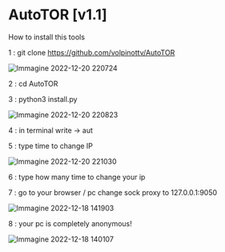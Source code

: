 # AutoTOR [v1.1]

How to install this tools

1 : git clone https://github.com/volpinottv/AutoTOR

![Immagine 2022-12-20 220724](https://user-images.githubusercontent.com/108951418/208766985-d8942cf8-2ee9-4fa0-bf62-5fc3cef62510.png)

2 : cd AutoTOR

3 : python3 install.py

![Immagine 2022-12-20 220823](https://user-images.githubusercontent.com/108951418/208767002-42d644f5-5742-4a15-b845-2d0342859d45.png)

4 : in terminal write -> aut
  
5 : type time to change IP

![Immagine 2022-12-20 221030](https://user-images.githubusercontent.com/108951418/208767180-157e90c6-7992-4503-90f6-b12952d3e271.png)

6 : type how many time to change your ip

7 : go to your browser / pc  change sock proxy to 127.0.0.1:9050

![Immagine 2022-12-18 141903](https://user-images.githubusercontent.com/108951418/208767470-16dcd225-393b-4bac-a9af-a3fde35540b0.png)

8 : your pc is completely anonymous!

![Immagine 2022-12-18 140107](https://user-images.githubusercontent.com/108951418/208767724-5cf87da0-40c0-4d60-bdd1-3dc3fc6f51ee.png)
